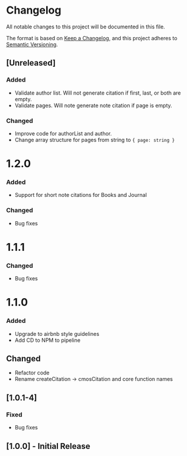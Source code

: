 # Changelog
All notable changes to this project will be documented in this file.

The format is based on [Keep a Changelog](https://keepachangelog.com/en/1.0.0/),
and this project adheres to [Semantic Versioning](https://semver.org/spec/v2.0.0.html).

## [Unreleased]
### Added
- Validate author list. Will not generate citation if first, last, or both are empty.
- Validate pages. Will note generate note citation if page is empty.

### Changed
- Improve code for authorList and author.
- Change array structure for pages from string to `{ page: string }`

# 1.2.0
### Added
- Support for short note citations for Books and Journal

### Changed
- Bug fixes

# 1.1.1
### Changed
- Bug fixes

# 1.1.0
### Added
- Upgrade to airbnb style guidelines
- Add CD to NPM to pipeline

## Changed
- Refactor code
- Rename createCitation -> cmosCitation and core function names

## [1.0.1-4]
### Fixed
- Bug fixes

## [1.0.0] - Initial Release